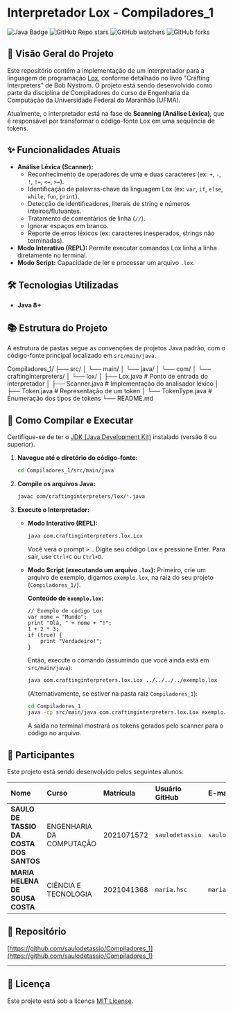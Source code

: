 # Interpretador Lox - Compiladores_1

![Java Badge](https://img.shields.io/badge/Language-Java-informational?style=flat&logo=java&logoColor=white&color=007396)
![GitHub Repo stars](https://img.shields.io/github/stars/saulodetassio/Compiladores_1?style=social)
![GitHub watchers](https://img.shields.io/github/watchers/saulodetassio/Compiladores_1?style=social)
![GitHub forks](https://img.shields.io/github/forks/saulodetassio/Compiladores_1?style=social)

## 🚀 Visão Geral do Projeto

Este repositório contém a implementação de um interpretador para a linguagem de programação [Lox](https://craftinginterpreters.com/the-lox-language.html), conforme detalhado no livro "Crafting Interpreters" de Bob Nystrom. O projeto está sendo desenvolvido como parte da disciplina de Compiladores do curso de Engenharia da Computação da Universidade Federal do Maranhão (UFMA).

Atualmente, o interpretador está na fase de **Scanning (Análise Léxica)**, que é responsável por transformar o código-fonte Lox em uma sequência de tokens.

## ✨ Funcionalidades Atuais

* **Análise Léxica (Scanner):**
    * Reconhecimento de operadores de uma e duas caracteres (ex: `+`, `-`, `!`, `!=`, `<=`, `>=`).
    * Identificação de palavras-chave da linguagem Lox (ex: `var`, `if`, `else`, `while`, `fun`, `print`).
    * Detecção de identificadores, literais de string e números inteiros/flutuantes.
    * Tratamento de comentários de linha (`//`).
    * Ignorar espaços em branco.
    * Reporte de erros léxicos (ex: caracteres inesperados, strings não terminadas).
* **Modo Interativo (REPL):** Permite executar comandos Lox linha a linha diretamente no terminal.
* **Modo Script:** Capacidade de ler e processar um arquivo `.lox`.

## 🛠️ Tecnologias Utilizadas

* **Java 8+**

## 📚 Estrutura do Projeto

A estrutura de pastas segue as convenções de projetos Java padrão, com o código-fonte principal localizado em `src/main/java`.

Compiladores_1/
├── src/
│   └── main/
│       └── java/
│           └── com/
│               └── craftinginterpreters/
│                   └── lox/
│                       ├── Lox.java        # Ponto de entrada do interpretador
│                       ├── Scanner.java    # Implementação do analisador léxico
│                       ├── Token.java      # Representação de um token
│                       └── TokenType.java  # Enumeração dos tipos de tokens
└── README.md


## 🚀 Como Compilar e Executar

Certifique-se de ter o [JDK (Java Development Kit)](https://www.oracle.com/java/technologies/downloads/) instalado (versão 8 ou superior).

1.  **Navegue até o diretório do código-fonte:**
    ```bash
    cd Compiladores_1/src/main/java
    ```

2.  **Compile os arquivos Java:**
    ```bash
    javac com/craftinginterpreters/lox/*.java
    ```

3.  **Execute o Interpretador:**

    * **Modo Interativo (REPL):**
        ```bash
        java com.craftinginterpreters.lox.Lox
        ```
        Você verá o prompt `> `. Digite seu código Lox e pressione Enter. Para sair, use `Ctrl+C` ou `Ctrl+D`.

    * **Modo Script (executando um arquivo `.lox`):**
        Primeiro, crie um arquivo de exemplo, digamos `exemplo.lox`, na raiz do seu projeto (`Compiladores_1/`).

        **Conteúdo de `exemplo.lox`:**
        ```lox
        // Exemplo de código Lox
        var nome = "Mundo";
        print "Olá, " + nome + "!";
        1 + 2 * 3;
        if (true) {
            print "Verdadeiro!";
        }
        ```

        Então, execute o comando (assumindo que você ainda está em `src/main/java`):
        ```bash
        java com.craftinginterpreters.lox.Lox ../../../../exemplo.lox
        ```
        (Alternativamente, se estiver na pasta raiz `Compiladores_1`):
        ```bash
        cd Compiladores_1
        java -cp src/main/java com.craftinginterpreters.lox.Lox exemplo.lox
        ```

        A saída no terminal mostrará os tokens gerados pelo scanner para o código no arquivo.

## 👥 Participantes

Este projeto está sendo desenvolvido pelos seguintes alunos:

| Nome                           | Curso                      | Matrícula  | Usuário GitHub  | E-mail                     |
| :----------------------------- | :------------------------- | :--------- | :-------------- | :------------------------- |
| **SAULO DE TASSIO DA COSTA DOS SANTOS** | ENGENHARIA DA COMPUTAÇÃO | 2021071572 | `saulodetassio` | `saulodetassio@gmail.com`  |
| **MARIA HELENA DE SOUSA COSTA** | CIÊNCIA E TECNOLOGIA       | 2021041368 | `maria.hsc` | `maria.hsc@discente.ufma.br` |

## 🔗 Repositório

[https://github.com/saulodetassio/Compiladores_1](https://github.com/saulodetassio/Compiladores_1)

---

## 📝 Licença

Este projeto está sob a licença [MIT License](https://opensource.org/licenses/MIT).

